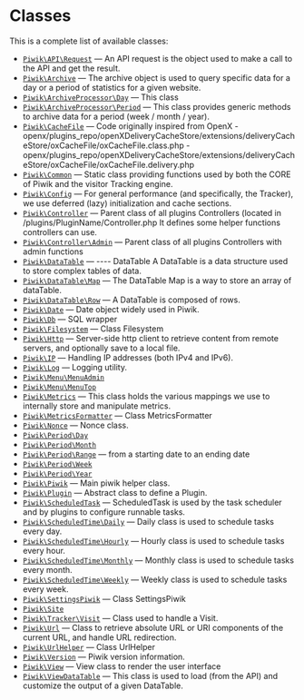 Classes
=======

This is a complete list of available classes:

- [`Piwik\API\Request`](Piwik/API/Request.md) &mdash; An API request is the object used to make a call to the API and get the result.
- [`Piwik\Archive`](Piwik/Archive.md) &mdash; The archive object is used to query specific data for a day or a period of statistics for a given website.
- [`Piwik\ArchiveProcessor\Day`](Piwik/ArchiveProcessor/Day.md) &mdash; This class
- [`Piwik\ArchiveProcessor\Period`](Piwik/ArchiveProcessor/Period.md) &mdash; This class provides generic methods to archive data for a period (week / month / year).
- [`Piwik\CacheFile`](Piwik/CacheFile.md) &mdash; Code originally inspired from OpenX - openx/plugins_repo/openXDeliveryCacheStore/extensions/deliveryCacheStore/oxCacheFile/oxCacheFile.class.php - openx/plugins_repo/openXDeliveryCacheStore/extensions/deliveryCacheStore/oxCacheFile/oxCacheFile.delivery.php
- [`Piwik\Common`](Piwik/Common.md) &mdash; Static class providing functions used by both the CORE of Piwik and the visitor Tracking engine.
- [`Piwik\Config`](Piwik/Config.md) &mdash; For general performance (and specifically, the Tracker), we use deferred (lazy) initialization and cache sections.
- [`Piwik\Controller`](Piwik/Controller.md) &mdash; Parent class of all plugins Controllers (located in /plugins/PluginName/Controller.php It defines some helper functions controllers can use.
- [`Piwik\Controller\Admin`](Piwik/Controller/Admin.md) &mdash; Parent class of all plugins Controllers with admin functions
- [`Piwik\DataTable`](Piwik/DataTable.md) &mdash; ---- DataTable A DataTable is a data structure used to store complex tables of data.
- [`Piwik\DataTable\Map`](Piwik/DataTable/Map.md) &mdash; The DataTable Map is a way to store an array of dataTable.
- [`Piwik\DataTable\Row`](Piwik/DataTable/Row.md) &mdash; A DataTable is composed of rows.
- [`Piwik\Date`](Piwik/Date.md) &mdash; Date object widely used in Piwik.
- [`Piwik\Db`](Piwik/Db.md) &mdash; SQL wrapper
- [`Piwik\Filesystem`](Piwik/Filesystem.md) &mdash; Class Filesystem
- [`Piwik\Http`](Piwik/Http.md) &mdash; Server-side http client to retrieve content from remote servers, and optionally save to a local file.
- [`Piwik\IP`](Piwik/IP.md) &mdash; Handling IP addresses (both IPv4 and IPv6).
- [`Piwik\Log`](Piwik/Log.md) &mdash; Logging utility.
- [`Piwik\Menu\MenuAdmin`](Piwik/Menu/MenuAdmin.md)
- [`Piwik\Menu\MenuTop`](Piwik/Menu/MenuTop.md)
- [`Piwik\Metrics`](Piwik/Metrics.md) &mdash; This class holds the various mappings we use to internally store and manipulate metrics.
- [`Piwik\MetricsFormatter`](Piwik/MetricsFormatter.md) &mdash; Class MetricsFormatter
- [`Piwik\Nonce`](Piwik/Nonce.md) &mdash; Nonce class.
- [`Piwik\Period\Day`](Piwik/Period/Day.md)
- [`Piwik\Period\Month`](Piwik/Period/Month.md)
- [`Piwik\Period\Range`](Piwik/Period/Range.md) &mdash; from a starting date to an ending date
- [`Piwik\Period\Week`](Piwik/Period/Week.md)
- [`Piwik\Period\Year`](Piwik/Period/Year.md)
- [`Piwik\Piwik`](Piwik/Piwik.md) &mdash; Main piwik helper class.
- [`Piwik\Plugin`](Piwik/Plugin.md) &mdash; Abstract class to define a Plugin.
- [`Piwik\ScheduledTask`](Piwik/ScheduledTask.md) &mdash; ScheduledTask is used by the task scheduler and by plugins to configure runnable tasks.
- [`Piwik\ScheduledTime\Daily`](Piwik/ScheduledTime/Daily.md) &mdash; Daily class is used to schedule tasks every day.
- [`Piwik\ScheduledTime\Hourly`](Piwik/ScheduledTime/Hourly.md) &mdash; Hourly class is used to schedule tasks every hour.
- [`Piwik\ScheduledTime\Monthly`](Piwik/ScheduledTime/Monthly.md) &mdash; Monthly class is used to schedule tasks every month.
- [`Piwik\ScheduledTime\Weekly`](Piwik/ScheduledTime/Weekly.md) &mdash; Weekly class is used to schedule tasks every week.
- [`Piwik\SettingsPiwik`](Piwik/SettingsPiwik.md) &mdash; Class SettingsPiwik
- [`Piwik\Site`](Piwik/Site.md)
- [`Piwik\Tracker\Visit`](Piwik/Tracker/Visit.md) &mdash; Class used to handle a Visit.
- [`Piwik\Url`](Piwik/Url.md) &mdash; Class to retrieve absolute URL or URI components of the current URL, and handle URL redirection.
- [`Piwik\UrlHelper`](Piwik/UrlHelper.md) &mdash; Class UrlHelper
- [`Piwik\Version`](Piwik/Version.md) &mdash; Piwik version information.
- [`Piwik\View`](Piwik/View.md) &mdash; View class to render the user interface
- [`Piwik\ViewDataTable`](Piwik/ViewDataTable.md) &mdash; This class is used to load (from the API) and customize the output of a given DataTable.
